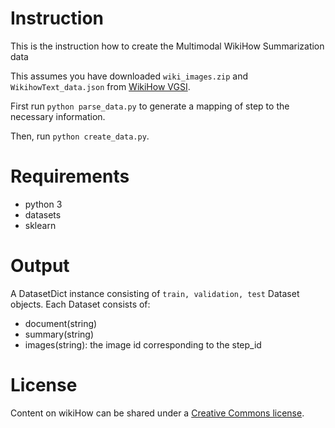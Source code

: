 # Instruction
This is the instruction how to create the Multimodal WikiHow Summarization data

This assumes you have downloaded `wiki_images.zip` and `WikihowText_data.json` from [WikiHow VGSI](https://github.com/YueYANG1996/wikiHow-VGSI).

First run `python parse_data.py` to generate a mapping of step to the necessary information.

Then, run `python create_data.py`.

# Requirements
- python 3
- datasets
- sklearn

# Output
A DatasetDict instance consisting of `train, validation, test` Dataset objects. Each Dataset consists of:
- document(string)
- summary(string)
- images(string): the image id corresponding to the step_id

# License
Content on wikiHow can be shared under a [Creative Commons license](http://creativecommons.org/licenses/by-nc-sa/3.0/).